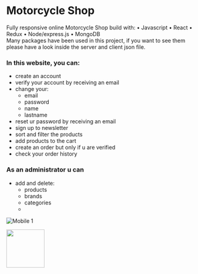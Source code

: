 # Motorcycle Shop

Fully responsive online Motorcycle Shop build with: 
• Javascript
• React
• Redux
• Node/express.js
• MongoDB
<br />
Many packages have been used in this project, if you want to see them please have a look inside the server and client json file.

### In this website, you can:
- create an account
- verify your account by receiving an email
- change your:
  - email
  - password
  - name
  - lastname
- reset ur password by receiving an email
- sign up to newsletter
- sort and filter the products
- add products to the cart
- create an order but only if u are verified
- check your order history
 
### As an administrator u can
- add and delete:
  - products
  - brands
  - categories
  - 



![Mobile 1](https://user-images.githubusercontent.com/93833984/163469728-47cc750d-4092-4d71-92d5-a5b16750424a.jpg)

<img src="https://user-images.githubusercontent.com/93833984/163469728-47cc750d-4092-4d71-92d5-a5b16750424a.jpg" width="100" height="100">

